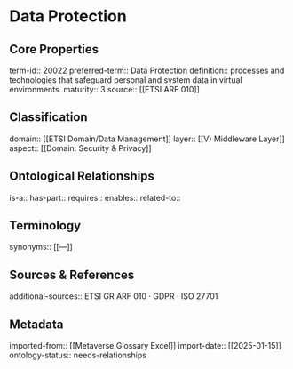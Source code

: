 # Data Protection

## Core Properties
term-id:: 20022
preferred-term:: Data Protection
definition:: processes and technologies that safeguard personal and system data in virtual environments.
maturity:: 3
source:: [[ETSI ARF 010]]

## Classification
domain:: [[ETSI Domain/Data Management]]
layer:: [[V) Middleware Layer]]
aspect:: [[Domain: Security & Privacy]]

## Ontological Relationships
is-a:: 
has-part:: 
requires:: 
enables:: 
related-to:: 

## Terminology
synonyms:: [[—]]

## Sources & References
additional-sources:: ETSI GR ARF 010 · GDPR · ISO 27701

## Metadata
imported-from:: [[Metaverse Glossary Excel]]
import-date:: [[2025-01-15]]
ontology-status:: needs-relationships